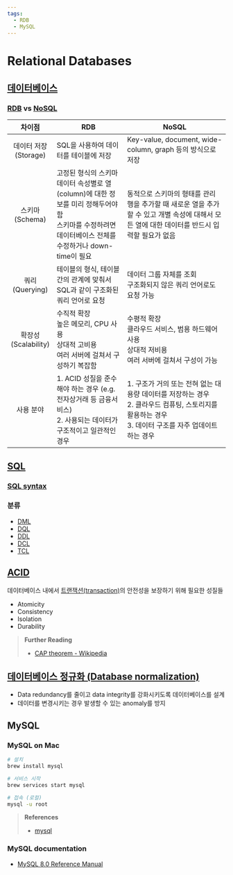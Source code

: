 ```yaml
---
tags:
  - RDB
  - MySQL
---
```

# Relational Databases

## [데이터베이스](https://en.wikipedia.org/wiki/Database)

### [RDB](https://en.wikipedia.org/wiki/Relational_database) vs [NoSQL](https://en.wikipedia.org/wiki/NoSQL)

| 차이점 | RDB | NoSQL |
| :--: | ---- | ---- |
| 데이터 저장<br>(Storage) | SQL을 사용하여 데이터를 테이블에 저장 | Key-value, document, wide-column, graph 등의 방식으로 저장 |
| 스키마<br>(Schema) | 고정된 형식의 스키마 데이터 속성별로 열(column)에 대한 정보를 미리 정해두어야 함<br>스키마를 수정하려면 데이터베이스 전체를 수정하거나 down-time이 필요 | 동적으로 스키마의 형태를 관리 행을 추가할 때 새로운 열을 추가할 수 있고 개별 속성에 대해서 모든 열에 대한 데이터를 반드시 입력할 필요가 없음 |
| 쿼리<br>(Querying) | 테이블의 형식, 테이블 간의 관계에 맞춰서 SQL과 같이 구조화된 쿼리 언어로 요청 | 데이터 그룹 자체를 조회<br>구조화되지 않은 쿼리 언어로도 요청 가능 |
| 확장성<br>(Scalability) | 수직적 확장<br>높은 메모리, CPU 사용<br>상대적 고비용<br>여러 서버에 걸쳐서 구성하기 복잡함 | 수평적 확장<br>클라우드 서비스, 범용 하드웨어 사용<br>상대적 저비용<br>여러 서버에 걸쳐서 구성이 가능 |
| 사용 분야 | 1. ACID 성질을 준수해야 하는 경우 (e.g. 전자상거래 등 금융서비스)<br>2. 사용되는 데이터가 구조적이고 일관적인 경우<br> | 1. 구조가 거의 또는 전혀 없는 대용량 데이터를 저장하는 경우<br>2. 클라우드 컴퓨팅, 스토리지를 활용하는 경우<br>3. 데이터 구조를 자주 업데이트하는 경우 |

## [SQL](https://en.wikipedia.org/wiki/SQL)

### [SQL syntax](https://en.wikipedia.org/wiki/SQL_syntax)

### 분류

- [DML](https://en.wikipedia.org/wiki/Data_manipulation_language)
- [DQL](https://en.wikipedia.org/wiki/Data_query_language)
- [DDL](https://en.wikipedia.org/wiki/Data_definition_language)
- [DCL](https://en.wikipedia.org/wiki/Data_control_language)
- [TCL](https://en.wikipedia.org/wiki/SQL_syntax#Transaction_controls)

## [ACID](https://en.wikipedia.org/wiki/ACID)

데이터베이스 내에서 [트랜잭션(transaction)](https://en.wikipedia.org/wiki/Database_transaction)의 안전성을 보장하기 위해 필요한 성질들

- Atomicity
- Consistency
- Isolation
- Durability

> **Further Reading**
>
> - [CAP theorem - Wikipedia](https://en.wikipedia.org/wiki/CAP_theorem)

## [데이터베이스 정규화 (Database normalization)](https://en.wikipedia.org/wiki/Database_normalization)

- Data redundancy를 줄이고 data integrity를 강화시키도록 데이터베이스를 설계
- 데이터를 변경시키는 경우 발생할 수 있는 anomaly를 방지

## MySQL

### MySQL on Mac

```sh
# 설치
brew install mysql

# 서비스 시작
brew services start mysql

# 접속 (로컬)
mysql -u root
```

> **References**
>
> - [mysql](https://formulae.brew.sh/formula/mysql)

### MySQL documentation

- [MySQL 8.0 Reference Manual](https://dev.mysql.com/doc/refman/8.0/en/)
